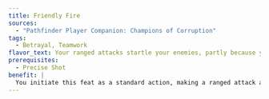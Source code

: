 ```yaml
---
title: Friendly Fire
sources:
  - "Pathfinder Player Companion: Champions of Corruption"
tags:
  - Betrayal, Teamwork
flavor_text: Your ranged attacks startle your enemies, partly because you're not even trying to avoid hitting your allies.
prerequisites:
  - Precise Shot
benefit: |
  You initiate this feat as a standard action, making a ranged attack against a foe engaged in melee with at least one abettor. This shot deliberately forsakes normal precautions, putting your abettor at risk, but also is unexpected enough to surprise your mutual opponent. You gain a +2 bonus on your attack roll if the attack passes through an abettor's space. If your shot misses the target, you must immediately make a second attack roll with all the same modifiers against the abettor, potentially hitting her with the attack instead of the opponent. When the attack resolves (regardless of whether either potential target was hit), the intended target's startled reaction provokes an attack of opportunity from the abettor.
---
```


